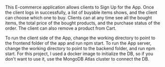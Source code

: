 This E-commerce application allows clients to Sign Up for the App. Once the client logs in successfully, a list of buyable items shows, and the client can choose which one to buy. Clients can at any time see all the bought items, the total price of the bought products, and the purchase status of the order. The client can also remove a product from Cart.

To run the client side of the App, change the working directory to point to the frontend folder of the app and run npm start. To run the App server, change the working directory to point to the backend folder, and run npm start. For this project, I used a docker image to initialize the DB, so if you don't want to use it, use the MongoDB Atlas cluster to connect the DB.
